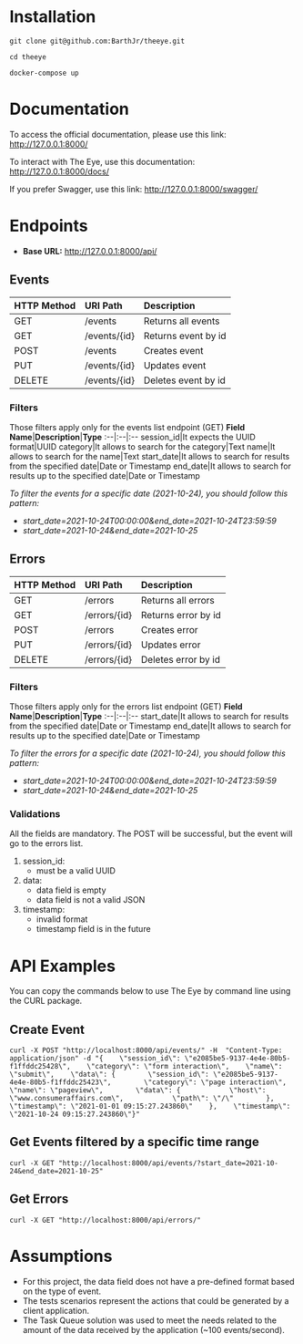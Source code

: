 # Installation
```
git clone git@github.com:BarthJr/theeye.git
```
```
cd theeye
```
```
docker-compose up
```
# Documentation
To access the official documentation, please use this link: http://127.0.0.1:8000/

To interact with The Eye, use this documentation: http://127.0.0.1:8000/docs/

If you prefer Swagger, use this link: http://127.0.0.1:8000/swagger/

# Endpoints
- **Base URL:** http://127.0.0.1:8000/api/
## Events
**HTTP Method**|**URI Path**|**Description**
:--|:--|:--
GET|/events|Returns all events
GET|/events/{id}|Returns event by id
POST|/events|Creates event
PUT|/events/{id}|Updates event
DELETE|/events/{id}|Deletes event by id

### Filters
Those filters apply only for the events list endpoint (GET)
**Field Name**|**Description**|**Type**
:--|:--|:--
session_id|It expects the UUID format|UUID
category|It allows to search for the category|Text
name|It allows to search for the name|Text
start_date|It allows to search for results from the specified date|Date or Timestamp
end_date|It allows to search for results up to the specified date|Date or Timestamp

_To filter the events for a specific date (2021-10-24), you should follow this pattern:_
- _start_date=2021-10-24T00:00:00&end_date=2021-10-24T23:59:59_
- _start_date=2021-10-24&end_date=2021-10-25_


## Errors
**HTTP Method**|**URI Path**|**Description**
:--|:--|:--
GET|/errors|Returns all errors
GET|/errors/{id}|Returns error by id
POST|/errors|Creates error
PUT|/errors/{id}|Updates error
DELETE|/errors/{id}|Deletes error by id

### Filters
Those filters apply only for the errors list endpoint (GET)
**Field Name**|**Description**|**Type**
:--|:--|:--
start_date|It allows to search for results from the specified date|Date or Timestamp
end_date|It allows to search for results up to the specified date|Date or Timestamp

_To filter the errors for a specific date (2021-10-24), you should follow this pattern:_
- _start_date=2021-10-24T00:00:00&end_date=2021-10-24T23:59:59_
- _start_date=2021-10-24&end_date=2021-10-25_

### Validations
All the fields are mandatory. The POST will be successful, but the event will go to the errors list. 

1. session_id:
   - must be a valid UUID
1. data:
   - data field is empty
   - data field is not a valid JSON
1. timestamp:
   - invalid format
   - timestamp field is in the future

# API Examples
You can copy the commands below to use The Eye by command line using the CURL package.
## Create Event
```console
curl -X POST "http://localhost:8000/api/events/" -H  "Content-Type: application/json" -d "{    \"session_id\": \"e2085be5-9137-4e4e-80b5-f1ffddc25428\",    \"category\": \"form interaction\",    \"name\": \"submit\",    \"data\": {        \"session_id\": \"e2085be5-9137-4e4e-80b5-f1ffddc25423\",        \"category\": \"page interaction\",        \"name\": \"pageview\",        \"data\": {            \"host\": \"www.consumeraffairs.com\",            \"path\": \"/\"        },        \"timestamp\": \"2021-01-01 09:15:27.243860\"    },    \"timestamp\": \"2021-10-24 09:15:27.243860\"}"
```

## Get Events filtered by a specific time range
```console
curl -X GET "http://localhost:8000/api/events/?start_date=2021-10-24&end_date=2021-10-25"
```

## Get Errors
```console
curl -X GET "http://localhost:8000/api/errors/"
```

# Assumptions
- For this project, the data field does not have a pre-defined format based on the type of event.
- The tests scenarios represent the actions that could be generated by a client application.
- The Task Queue solution was used to meet the needs related to the amount of the data received by the application (~100 events/second).


